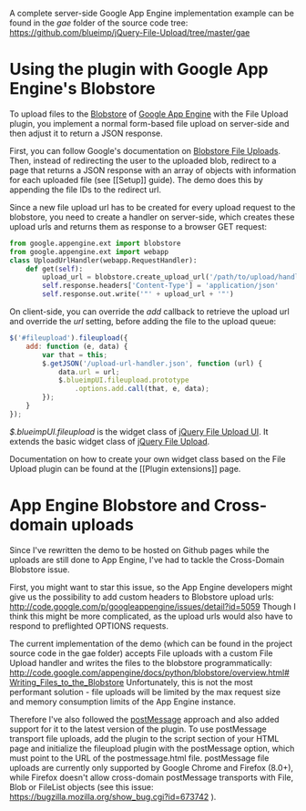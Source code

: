 A complete server-side Google App Engine implementation example can be found in the *gae* folder of the source code tree:
https://github.com/blueimp/jQuery-File-Upload/tree/master/gae

# Using the plugin with Google App Engine's Blobstore

To upload files to the [Blobstore](http://code.google.com/appengine/docs/python/blobstore/) of [Google App Engine](http://code.google.com/appengine/) with the File Upload plugin, you implement a normal form-based file upload on server-side and then adjust it to return a JSON response.

First, you can follow Google's documentation on [Blobstore File Uploads](http://code.google.com/appengine/docs/python/blobstore/overview.html#Uploading_a_Blob). Then, instead of redirecting the user to the uploaded blob, redirect to a page that returns a JSON response with an array of objects with information for each uploaded file (see [[Setup]] guide). The demo does this by appending the file IDs to the redirect url.

Since a new file upload url has to be created for every upload request to the blobstore, you need to create a handler on server-side, which creates these upload urls and returns them as response to a browser GET request:

```py
from google.appengine.ext import blobstore
from google.appengine.ext import webapp
class UploadUrlHandler(webapp.RequestHandler):
    def get(self):
        upload_url = blobstore.create_upload_url('/path/to/upload/handler')
        self.response.headers['Content-Type'] = 'application/json'
        self.response.out.write('"' + upload_url + '"')
```

On client-side, you can override the *add* callback to retrieve the upload url and override the *url* setting, before adding the file to the upload queue:

```js
$('#fileupload').fileupload({
    add: function (e, data) {
        var that = this;
        $.getJSON('/upload-url-handler.json', function (url) {
            data.url = url;
            $.blueimpUI.fileupload.prototype
                .options.add.call(that, e, data);
        });
    }
});
```
*$.blueimpUI.fileupload* is the widget class of [jQuery File Upload UI](https://github.com/blueimp/jQuery-File-Upload/blob/master/jquery.fileupload-ui.js). It extends the basic widget class of [jQuery File Upload](https://github.com/blueimp/jQuery-File-Upload/blob/master/jquery.fileupload.js).

Documentation on how to create your own widget class based on the File Upload plugin can be found at the [[Plugin extensions]] page.

# App Engine Blobstore and Cross-domain uploads
Since I've rewritten the demo to be hosted on Github pages while the uploads are still done to App Engine, I've had to tackle the Cross-Domain Blobstore issue.

First, you might want to star this issue, so the App Engine developers might give us the possibility to add custom headers to Blobstore upload urls:
http://code.google.com/p/googleappengine/issues/detail?id=5059
Though I think this might be more complicated, as the upload urls would also have to respond to preflighted OPTIONS requests.

The current implementation of the demo (which can be found in the project source code in the gae folder) accepts File uploads with a custom File Upload handler and writes the files to the blobstore programmatically:
http://code.google.com/appengine/docs/python/blobstore/overview.html#Writing_Files_to_the_Blobstore
Unfortunately, this is not the most performant solution - file uploads will be limited by the max request size and memory consumption limits of the App Engine instance.

Therefore I've also followed the [postMessage](https://developer.mozilla.org/en/DOM/window.postMessage) approach and also added support for it to the latest version of the plugin.
To use postMessage transport file uploads, add the plugin to the script section of your HTML page and initialize the fileupload plugin with the postMessage option, which must point to the URL of the postmessage.html file.
postMessage file uploads are currently only supported by Google Chrome and Firefox (8.0+), while Firefox doesn't allow cross-domain postMessage transports with File, Blob or FileList objects (see this issue: https://bugzilla.mozilla.org/show_bug.cgi?id=673742 ).